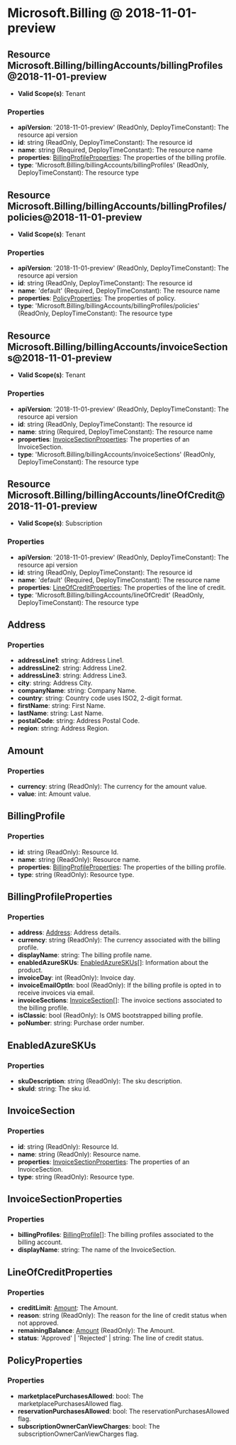 # Microsoft.Billing @ 2018-11-01-preview

## Resource Microsoft.Billing/billingAccounts/billingProfiles@2018-11-01-preview
* **Valid Scope(s)**: Tenant
### Properties
* **apiVersion**: '2018-11-01-preview' (ReadOnly, DeployTimeConstant): The resource api version
* **id**: string (ReadOnly, DeployTimeConstant): The resource id
* **name**: string (Required, DeployTimeConstant): The resource name
* **properties**: [BillingProfileProperties](#billingprofileproperties): The properties of the billing profile.
* **type**: 'Microsoft.Billing/billingAccounts/billingProfiles' (ReadOnly, DeployTimeConstant): The resource type

## Resource Microsoft.Billing/billingAccounts/billingProfiles/policies@2018-11-01-preview
* **Valid Scope(s)**: Tenant
### Properties
* **apiVersion**: '2018-11-01-preview' (ReadOnly, DeployTimeConstant): The resource api version
* **id**: string (ReadOnly, DeployTimeConstant): The resource id
* **name**: 'default' (Required, DeployTimeConstant): The resource name
* **properties**: [PolicyProperties](#policyproperties): The properties of policy.
* **type**: 'Microsoft.Billing/billingAccounts/billingProfiles/policies' (ReadOnly, DeployTimeConstant): The resource type

## Resource Microsoft.Billing/billingAccounts/invoiceSections@2018-11-01-preview
* **Valid Scope(s)**: Tenant
### Properties
* **apiVersion**: '2018-11-01-preview' (ReadOnly, DeployTimeConstant): The resource api version
* **id**: string (ReadOnly, DeployTimeConstant): The resource id
* **name**: string (Required, DeployTimeConstant): The resource name
* **properties**: [InvoiceSectionProperties](#invoicesectionproperties): The properties of an InvoiceSection.
* **type**: 'Microsoft.Billing/billingAccounts/invoiceSections' (ReadOnly, DeployTimeConstant): The resource type

## Resource Microsoft.Billing/billingAccounts/lineOfCredit@2018-11-01-preview
* **Valid Scope(s)**: Subscription
### Properties
* **apiVersion**: '2018-11-01-preview' (ReadOnly, DeployTimeConstant): The resource api version
* **id**: string (ReadOnly, DeployTimeConstant): The resource id
* **name**: 'default' (Required, DeployTimeConstant): The resource name
* **properties**: [LineOfCreditProperties](#lineofcreditproperties): The properties of the line of credit.
* **type**: 'Microsoft.Billing/billingAccounts/lineOfCredit' (ReadOnly, DeployTimeConstant): The resource type

## Address
### Properties
* **addressLine1**: string: Address Line1.
* **addressLine2**: string: Address Line2.
* **addressLine3**: string: Address Line3.
* **city**: string: Address City.
* **companyName**: string: Company Name.
* **country**: string: Country code uses ISO2, 2-digit format.
* **firstName**: string: First Name.
* **lastName**: string: Last Name.
* **postalCode**: string: Address Postal Code.
* **region**: string: Address Region.

## Amount
### Properties
* **currency**: string (ReadOnly): The currency for the amount value.
* **value**: int: Amount value.

## BillingProfile
### Properties
* **id**: string (ReadOnly): Resource Id.
* **name**: string (ReadOnly): Resource name.
* **properties**: [BillingProfileProperties](#billingprofileproperties): The properties of the billing profile.
* **type**: string (ReadOnly): Resource type.

## BillingProfileProperties
### Properties
* **address**: [Address](#address): Address details.
* **currency**: string (ReadOnly): The currency associated with the billing profile.
* **displayName**: string: The billing profile name.
* **enabledAzureSKUs**: [EnabledAzureSKUs](#enabledazureskus)[]: Information about the product.
* **invoiceDay**: int (ReadOnly): Invoice day.
* **invoiceEmailOptIn**: bool (ReadOnly): If the billing profile is opted in to receive invoices via email.
* **invoiceSections**: [InvoiceSection](#invoicesection)[]: The invoice sections associated to the billing profile.
* **isClassic**: bool (ReadOnly): Is OMS bootstrapped billing profile.
* **poNumber**: string: Purchase order number.

## EnabledAzureSKUs
### Properties
* **skuDescription**: string (ReadOnly): The sku description.
* **skuId**: string: The sku id.

## InvoiceSection
### Properties
* **id**: string (ReadOnly): Resource Id.
* **name**: string (ReadOnly): Resource name.
* **properties**: [InvoiceSectionProperties](#invoicesectionproperties): The properties of an InvoiceSection.
* **type**: string (ReadOnly): Resource type.

## InvoiceSectionProperties
### Properties
* **billingProfiles**: [BillingProfile](#billingprofile)[]: The billing profiles associated to the billing account.
* **displayName**: string: The name of the InvoiceSection.

## LineOfCreditProperties
### Properties
* **creditLimit**: [Amount](#amount): The Amount.
* **reason**: string (ReadOnly): The reason for the line of credit status when not approved.
* **remainingBalance**: [Amount](#amount) (ReadOnly): The Amount.
* **status**: 'Approved' | 'Rejected' | string: The line of credit status.

## PolicyProperties
### Properties
* **marketplacePurchasesAllowed**: bool: The marketplacePurchasesAllowed flag.
* **reservationPurchasesAllowed**: bool: The reservationPurchasesAllowed flag.
* **subscriptionOwnerCanViewCharges**: bool: The subscriptionOwnerCanViewCharges flag.

